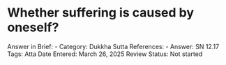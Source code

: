 # Whether suffering is caused by oneself?

Answer in Brief: -
 Category: Dukkha
Sutta References: -
Answer: SN 12.17
Tags: Atta
Date Entered: March 26, 2025
Review Status: Not started